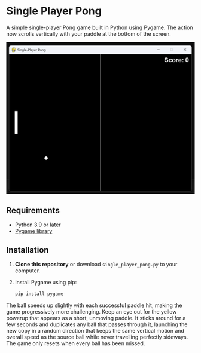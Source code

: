 # Single Player Pong

A simple single-player Pong game built in Python using Pygame. The action now
scrolls vertically with your paddle at the bottom of the screen.

![Screenshot](Screenshot%202025-06-26%20212716.png)

## Requirements

- Python 3.9 or later
- [Pygame library](https://www.pygame.org/)

## Installation

1. **Clone this repository** or download `single_player_pong.py` to your computer.
2. Install Pygame using pip:

   ```bash
   pip install pygame
   ```

The ball speeds up slightly with each successful paddle hit, making the
game progressively more challenging. Keep an eye out for the yellow powerup
that appears as a short, unmoving paddle. It sticks around for a few seconds
and duplicates any ball that passes through it, launching the new copy in a
random direction that keeps the same vertical motion and overall speed as the
source ball while never travelling perfectly sideways. The game only resets
when every ball has been missed.
